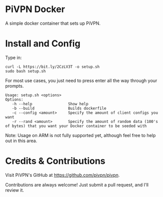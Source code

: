 # PiVPN Docker
A simple docker container that sets up PiVPN.

# Install and Config
Type in:
```
curl -L https://bit.ly/2CzLV3T -o setup.sh
sudo bash setup.sh
```
For most use cases, you just need to press enter all the way through your prompts.

```
Usage: setup.sh <options>
Options:
   -h --help                Show help
   -b --build               Builds dockerfile
   -c --config <amount>     Specify the amount of client configs you want
   -r --rand <amount>       Specify the amount of random data (100's of bytes) that you want your Docker container to be seeded with
```

Note: Usage on ARM is not fully supported yet, although feel free to help out in this area.

# Credits & Contributions
Visit PiVPN's GitHub at https://github.com/pivpn/pivpn.

Contributions are always welcome! Just submit a pull request, and I'll review it.
